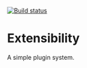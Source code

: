 [![Build status](https://ci.appveyor.com/api/projects/status/3bj49k527irulfvp/branch/master?svg=true)](https://ci.appveyor.com/project/programmersdigest/extensibility/branch/master)
# Extensibility
A simple plugin system.

